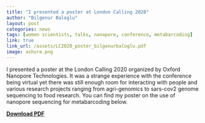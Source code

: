 ```yaml
---
title: "I presented a poster at London Calling 2020"
author: "Bilgenur Baloglu"
layout: post
categories: news
tags: [women scientists, talks, nanopore, conference, metabarcoding]
link: true
link_url: /assets/LC2020_poster_bilgenurbaloglu.pdf
image: ashure.png
---
```


I presented a poster at the London Calling 2020 organized by Oxford Nanopore Technologies. 
It was a strange experience with the conference being virtual yet there was still enough room for interacting with people and 
various research projects ranging from agri-genomics to sars-cov2 genome sequencing to food research. 
You can find my poster on the use of nanopore sequencing for metabarcoding below. 

<p><a href="/assets/LC2020_poster_bilgenurbaloglu.pdf"><strong>Download PDF</strong></a></p>
